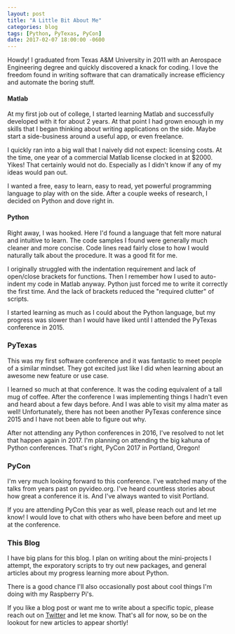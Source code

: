 ```yaml
---
layout: post
title: "A Little Bit About Me"
categories: blog
tags: [Python, PyTexas, PyCon]
date: 2017-02-07 18:00:00 -0600
---
```


Howdy! I graduated from Texas A&M University in 2011 with an Aerospace Engineering degree and quickly discovered a knack for coding. I love the freedom found in writing software that can dramatically increase efficiency and automate the boring stuff.

#### Matlab

At my first job out of college, I started learning Matlab and successfully developed with it for about 2 years. At that point I had grown enough in my skills that I began thinking about writing applications on the side. Maybe start a side-business around a useful app, or even freelance.

I quickly ran into a big wall that I naively did not expect: licensing costs. At the time, one year of a commercial Matlab license clocked in at $2000. Yikes! That certainly would not do. Especially as I didn't know if any of my ideas would pan out.

I wanted a free, easy to learn, easy to read, yet powerful programming language to play with on the side. After a couple weeks of research, I decided on Python and dove right in.

#### Python

Right away, I was hooked. Here I'd found a language that felt more natural and intuitive to learn. The code samples I found were generally much cleaner and more concise. Code lines read fairly close to how I would naturally talk about the procedure. It was a good fit for me.

I originally struggled with the indentation requirement and lack of open/close brackets for functions. Then I remember how I used to auto-indent my code in Matlab anyway. Python just forced me to write it correctly the first time. And the lack of brackets reduced the "required clutter" of scripts.

I started learning as much as I could about the Python language, but my progress was slower than I would have liked until I attended the PyTexas conference in 2015.

### PyTexas

This was my first software conference and it was fantastic to meet people of a similar mindset. They got excited just like I did when learning about an awesome new feature or use case.

I learned so much at that conference. It was the coding equivalent of a tall mug of coffee. After the conference I was implementing things I hadn't even and heard about a few days before. And I was able to visit my alma mater as well! Unfortunately, there has not been another PyTexas conference since 2015 and I have not been able to figure out why.

After not attending any Python conferences in 2016, I've resolved to not let that happen again in 2017. I'm planning on attending the big kahuna of Python conferences. That's right, PyCon 2017 in Portland, Oregon!

### PyCon

I'm very much looking forward to this conference. I've watched many of the talks from years past on pyvideo.org. I've heard countless stories about how great a conference it is. And I've always wanted to visit Portland.

If you are attending PyCon this year as well, please reach out and let me know! I would love to chat with others who have been before and meet up at the conference.

### This Blog

I have big plans for this blog. I plan on writing about the mini-projects I attempt, the exporatory scripts to try out new packages, and general articles about my progress learning more about Python.

There is a good chance I'll also occasionally post about cool things I'm doing with my Raspberry Pi's.

If you like a blog post or want me to write about a specific topic, please reach out on [Twitter](https://twitter.com/austin_s_mcc) and let me know. That's all for now, so be on the lookout for new articles to appear shortly!
